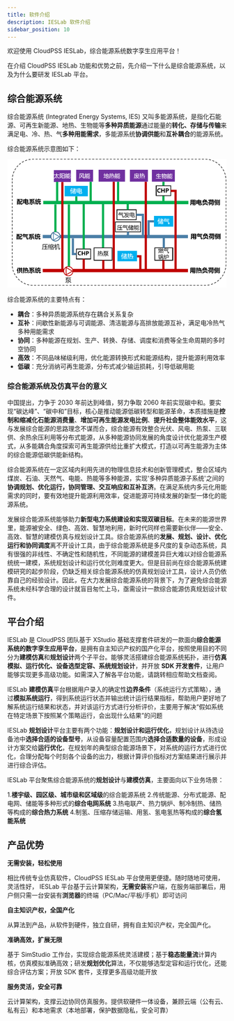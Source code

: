```yaml
---
title: 软件介绍
description: IESLab 软件介绍
sidebar_position: 10
---
```


欢迎使用 CloudPSS IESLab，综合能源系统数字孪生应用平台！

在介绍 CloudPSS IESLab 功能和优势之前，先介绍一下什么是综合能源系统，以及为什么要研发 IESLab 平台。


## 综合能源系统

综合能源系统 (Integrated Energy Systems, IES) 又叫多能源系统，是指化石能源、可再生新能源、地热、生物能等**多种异质能源**通过能量的**转化、存储与传输**来满足电、冷、热、气**多种用能需求**，多能源系统**协调供能**和**互补耦合**的能源系统。

综合能源系统示意图如下：

![综合能源系统示意图 =x300](./IES-structure.png )

综合能源系统的主要特点有：

+ **耦合**：多种异质能源系统存在耦合关系复杂  
+ **互补**：间歇性新能源与可调能源、清洁能源与高排放能源互补，满足电冷热气多种用能需求  
+ **协同**：多种能源在规划、生产、转换、存储、调度和消费等全生命周期的多时空协同  
+ **高效**：不同品味梯级利用，优化能源转换形式和能源结构，提升能源利用效率  
+ **低碳**：充分消纳可再生能源，分布式减少输运损耗，引导低碳用能


### 综合能源系统及仿真平台的意义

中国提出，力争于 2030 年前达到峰值，努力争取 2060 年前实现碳中和。要实现“碳达峰”、“碳中和”目标，核心是推动能源低碳转型和能源革命，本质措施是**控制和缩减化石能源消费量**、**增加可再生能源发电比例**、**提升社会整体能效水平**，这与发展综合能源的思路理念不谋而合，综合能源有效整合光伏、风电、热泵、三联供、余热余压利用等分布式能源，从多种能源协同发展的角度设计优化能源生产模式，从多能耦合角度探索可再生能源供给比重扩大模式，打造以可再生能源为主体的综合能源低碳供能新结构。

综合能源系统在一定区域内利用先进的物理信息技术和创新管理模式，整合区域内煤炭、石油、天然气、电能、热能等多种能源，实现'多种异质能源子系统'之间的**协调规划、优化运行，协同管理、交互响应和互补互济**。在满足系统内多元化用能需求的同时，要有效地提升能源利用效率，促进能源可持续发展的新型一体化的能源系统。

发展综合能源系统能够助力**新型电力系统建设和实现双碳目标**。在未来的能源世界里，能源被安全、绿色、高效、智慧地利用，新时代同样也需要新伙伴——安全、高效、智慧的建模仿真与规划设计工具。综合能源系统的**发展、规划、设计、优化运行和协同调度**离不开设计工具，由于综合能源系统是多尺度的复杂动态系统，具有很强的非线性、不确定性和随机性，不同能源的建模差异巨大难以对综合能源系统统一建模，系统规划设计和运行优化则难度更大。但是目前尚在综合能源系统建模研究的起步阶段，仍缺乏相关综合能源系统的仿真规划设计工具，设计人员仍依靠自己的经验设计。因此，在大力发展综合能源系统的背景下，为了避免综合能源系统未经科学合理的设计就盲目匆忙上马，亟需设计一款综合能源仿真规划设计软件。


## 平台介绍

IESLab 是 CloudPSS 团队基于 XStudio 基础支撑套件研发的一款面向**综合能源系统的数字孪生应用平台**，是拥有自主知识产权的国产化平台，按照使用目的不同分为**建模仿真**和**规划设计**两个子平台。能够灵活搭建综合能源系统拓扑，进行**仿真模拟、运行优化、设备选型定容、系统规划设计**，并开放 **SDK 开发套件**，让用户能够实现更多高级功能。如需深入了解各平台功能，请跳转相应帮助文档查阅。

IESLab **建模仿真**平台根据用户录入的确定性**边界条件**（系统运行方式策略），通过**模拟系统运行**，得到系统运行状态并输出统计运行结果指标，帮助用户更好地了解系统运行结果和状态，并对该运行方式进行分析评价，主要用于解决“假如系统在特定场景下按照某个策略运行，会出现什么结果”的问题

IESLab **规划设计**平台主要有两个功能：**规划设计和运行优化**，规划设计从待选设备池中**选择合适的设备型号**，从设备容量配置范围内**选择合适数量的设备**，形成设计方案交给**运行优化**，在规划年的典型综合能源场景下，对系统的运行方式进行优化，合理分配每个时刻各个设备的出力，根据计算评价指标对方案结果进行展示并进行综合评估。

IESLab 平台聚焦综合能源系统的**规划设计**与**建模仿真**，主要面向以下业务场景：

1.**楼宇级、园区级、城市级和区域级**的综合能源系统
2.传统能源、分布式能源、配电网、储能等多种形式的**综合电网系统**
3.热电联产、热力锅炉、制冷制热、储热等构成的**综合热力系统**
4.制氢、压缩存储运输、用氢、氢电氢热等构成的**综合氢能系统**


## 产品优势

**无需安装，轻松使用**  

相比传统专业仿真软件，CloudPSS IESLab 平台使用更便捷。随时随地可使用，灵活性好， IESLab 平台基于云计算架构，**无需安装**客户端，在服务端部署后，用户侧只需一台安装有**浏览器**的终端（PC/Mac/平板/手机）即可访问  

**自主知识产权，全国产化**  

从算法到产品，从软件到硬件，独立自研，拥有自主知识产权，完全国产化。  

**准确高效，扩展无限**  

基于 SimStudio 工作台，实现综合能源系统灵活建模；基于**稳态能量流**计算内核，仿真模拟准确高效；研发**规划优化**算法，不仅能够选型定容和运行优化，还能综合评估方案；开放 SDK 套件，支撑更多高级功能开放  

**服务灵活，安全可靠**  

云计算架构，支撑云边协同仿真服务。提供软硬件一体设备，兼顾云端（公有云、私有云）和本地需求（本地部署，保护数据隐私，安全可靠）


